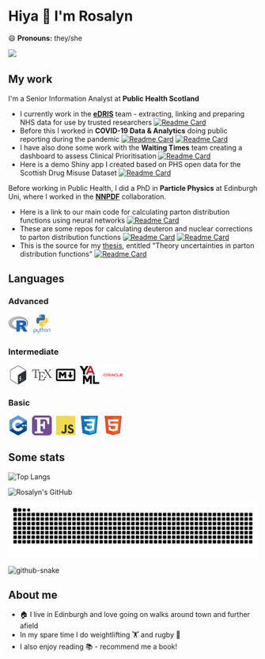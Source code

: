 # Hiya 👋 I'm Rosalyn
😄 **Pronouns:** they/she

<img src="https://i.giphy.com/media/v1.Y2lkPTc5MGI3NjExZHlvOHpncXZsZXlseWNrNmF1MXI5anNnbmh4MGRtbWN0dXg3enNqaSZlcD12MV9pbnRlcm5hbF9naWZfYnlfaWQmY3Q9Zw/xUPGcigl4eOfc6hA5y/giphy.gif" width="150"> 

## My work
I'm a Senior Information Analyst at **Public Health Scotland**
* I currently work in the [**eDRIS**](https://publichealthscotland.scot/services/data-research-and-innovation-services/electronic-data-research-and-innovation-service-edris/overview/what-is-edris/) team - extracting, linking and preparing NHS data for use by trusted researchers [![Readme Card](https://github-readme-stats.vercel.app/api/pin/?username=Public-Health-Scotland&repo=dose_instructions_parser&theme=graywhite)](https://github.com/Public-Health-Scotland/dose_instructions_parser)
* Before this I worked in **COVID-19 Data & Analytics** doing public reporting during the pandemic [![Readme Card](https://github-readme-stats.vercel.app/api/pin/?username=Public-Health-Scotland&repo=covid-19_respiratory_surveillance_dashboard&theme=graywhite)](https://github.com/Public-Health-Scotland/covid-19_respiratory_surveillance_dashboard) [![Readme Card](https://github-readme-stats.vercel.app/api/pin/?username=RosalynLP&repo=friendlyloader&theme=graywhite)](https://github.com/RosalynLP/friendlyloader)
* I have also done some work with the **Waiting Times** team creating a dashboard to assess Clinical Prioritisation [![Readme Card](https://github-readme-stats.vercel.app/api/pin/?username=Public-Health-Scotland&repo=Waiting_Times_Clinical_Prioritisation&theme=graywhite)](https://github.com/Public-Health-Scotland/Waiting_Times_Clinical_Prioritisation)
* Here is a demo Shiny app I created based on PHS open data for the Scottish Drug Misuse Dataset [![Readme Card](https://github-readme-stats.vercel.app/api/pin/?username=RosalynLP&repo=sdmd_exploration&theme=graywhite)](https://github.com/RosalynLP/sdmd_exploration)

Before working in Public Health, I did a PhD in **Particle Physics** at Edinburgh Uni, where I worked in the [**NNPDF**]([https://github.com/NNPDF/nnpdf](https://nnpdf.mi.infn.it/)) collaboration. 
* Here is a link to our main code for calculating parton distribution functions using neural networks [![Readme Card](https://github-readme-stats.vercel.app/api/pin/?username=NNPDF&repo=nnpdf&theme=graywhite)](https://github.com/NNPDF/nnpdf)
* These are some repos for calculating deuteron and nuclear corrections to parton distribution functions [![Readme Card](https://github-readme-stats.vercel.app/api/pin/?username=RosalynLP&repo=nuclear_covmat&theme=graywhite)](https://github.com/RosalynLP/nuclear_covmat) [![Readme Card](https://github-readme-stats.vercel.app/api/pin/?username=RosalynLP&repo=deuteron_corrections&theme=graywhite)](https://github.com/RosalynLP/deuteron_corrections)
* This is the source for my [thesis](https://era.ed.ac.uk/handle/1842/38570?show=full), entitled "Theory uncertainties in parton distribution functions"  [![Readme Card](https://github-readme-stats.vercel.app/api/pin/?username=RosalynLP&repo=thesis&theme=graywhite)](https://github.com/RosalynLP/thesis) 

## Languages

### Advanced
<div>
  <img src="https://github.com/devicons/devicon/blob/master/icons/r/r-original.svg" title="R" alt="R" width="40" height="40"/>&nbsp;
  <img src="https://github.com/devicons/devicon/blob/master/icons/python/python-original-wordmark.svg" title="Python" alt="Python" width="40" height="40"/>&nbsp;
</div>

### Intermediate

<div>
  <img src="https://github.com/devicons/devicon/blob/master/icons/bash/bash-original.svg" title="bash" alt="bash" width="40" height="40"/>&nbsp;
  <img src="https://github.com/devicons/devicon/blob/master/icons/tex/tex-original.svg" title="TeX" alt="TeX" width="40" height="40"/>&nbsp;
  <img src="https://github.com/devicons/devicon/blob/master/icons/markdown/markdown-original.svg" title="markdown" alt="markdown" width="40" height="40"/>&nbsp;
  <img src="https://github.com/devicons/devicon/blob/master/icons/yaml/yaml-original.svg" title="yaml" alt="yaml" width="40" height="40"/>&nbsp;
  <img src="https://github.com/devicons/devicon/blob/master/icons/oracle/oracle-original.svg" title="oracle (SQL)" alt="oracle (SQL)" width="40" height="40"/>&nbsp;
</div>

### Basic

<div>
  <img src="https://github.com/devicons/devicon/blob/master/icons/cplusplus/cplusplus-original.svg" title="C++" alt="C++" width="40" height="40"/>&nbsp;
  <img src="https://github.com/devicons/devicon/blob/master/icons/fortran/fortran-original.svg" title="FORTRAN" alt="FORTRAN" width="40" height="40"/>&nbsp;
  <img src="https://github.com/devicons/devicon/blob/master/icons/javascript/javascript-original.svg" title="javascript" alt="javascript" width="40" height="40"/>&nbsp;
  <img src="https://github.com/devicons/devicon/blob/master/icons/css3/css3-original.svg" title="css" alt="css" width="40" height="40"/>&nbsp;
  <img src="https://github.com/devicons/devicon/blob/master/icons/html5/html5-original.svg" title="html" alt="html" width="40" height="40"/>&nbsp;
</div>

## Some stats

![Top Langs](https://github-readme-stats.vercel.app/api/top-langs/?username=RosalynLP&&hide_progress=true&theme=graywhite)

![Rosalyn's GitHub](https://github-readme-stats.vercel.app/api?username=RosalynLP&show_icons=true&theme=graywhite&show=prs_merged&rank_icon=)

![Snake animation](https://github.com/RosalynLP/RosalynLP/blob/output/github-contribution-grid-snake.svg)

<picture>
  <source media="(prefers-color-scheme: dark)" srcset="github-snake-dark.svg" />
  <source media="(prefers-color-scheme: light)" srcset="github-snake.svg" />
  <img alt="github-snake" src="github-snake.svg" />
</picture>

## About me

* :house: I live in Edinburgh and love going on walks around town and further afield
* In my spare time I do weightlifting 🏋️ and rugby 🏉
* I also enjoy reading :books: - recommend me a book! 



